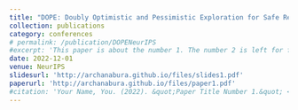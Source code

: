 ```yaml
---
title: "DOPE: Doubly Optimistic and Pessimistic Exploration for Safe Reinforcement Learning, A Bura, A HasanzadeZonuzy, D Kalathil, S Shakkottai, Jean-Francois Chamberland"
collection: publications
category: conferences
# permalink: /publication/DOPENeurIPS
#excerpt: 'This paper is about the number 1. The number 2 is left for future work.'
date: 2022-12-01
venue: NeurIPS
slidesurl: 'http://archanabura.github.io/files/slides1.pdf'
paperurl: 'http://archanabura.github.io/files/paper1.pdf'
#citation: 'Your Name, You. (2022). &quot;Paper Title Number 1.&quot; <i>Journal 1</i>. 1(1).'
---
```

